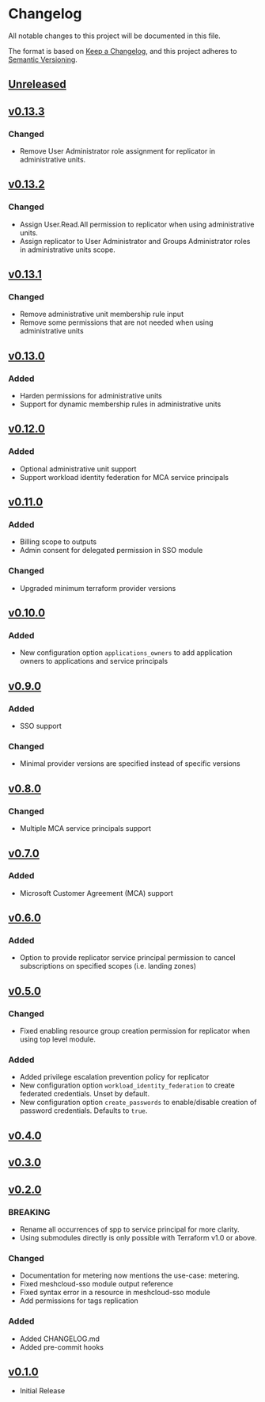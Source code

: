 # Changelog

All notable changes to this project will be documented in this file.

The format is based on [Keep a Changelog](https://keepachangelog.com/en/1.0.0/),
and this project adheres to [Semantic Versioning](https://semver.org/spec/v2.0.0.html).

## [Unreleased]

## [v0.13.3]

### Changed

- Remove User Administrator role assignment for replicator in administrative units.

## [v0.13.2]

### Changed

- Assign User.Read.All permission to replicator when using administrative units.
- Assign replicator to User Administrator and Groups Administrator roles in administrative units scope.

## [v0.13.1]

### Changed

- Remove administrative unit membership rule input
- Remove some permissions that are not needed when using administrative units

## [v0.13.0]

### Added

- Harden permissions for administrative units
- Support for dynamic membership rules in administrative units

## [v0.12.0]

### Added

- Optional administrative unit support
- Support workload identity federation for MCA service principals

## [v0.11.0]

### Added

- Billing scope to outputs
- Admin consent for delegated permission in SSO module

### Changed

- Upgraded minimum terraform provider versions

## [v0.10.0]

### Added

- New configuration option `applications_owners` to add application owners to applications and service principals

## [v0.9.0]

### Added

- SSO support

### Changed

- Minimal provider versions are specified instead of specific versions

## [v0.8.0]

### Changed

- Multiple MCA service principals support

## [v0.7.0]

### Added

- Microsoft Customer Agreement (MCA) support

## [v0.6.0]

### Added

- Option to provide replicator service principal permission to cancel subscriptions on specified scopes (i.e. landing zones)

## [v0.5.0]

### Changed

- Fixed enabling resource group creation permission for replicator when using top level module.

### Added

- Added privilege escalation prevention policy for replicator
- New configuration option `workload_identity_federation` to create federated credentials. Unset by default.
- New configuration option `create_passwords` to enable/disable creation of password credentials. Defaults to `true`.

## [v0.4.0]

## [v0.3.0]

## [v0.2.0]

### BREAKING

- Rename all occurrences of spp to service principal for more clarity.
- Using submodules directly is only possible with Terraform v1.0 or above.

### Changed

- Documentation for metering now mentions the use-case: metering.
- Fixed meshcloud-sso module output reference
- Fixed syntax error in a resource in meshcloud-sso module
- Add permissions for tags replication

### Added

- Added CHANGELOG.md
- Added pre-commit hooks

## [v0.1.0]

- Initial Release

[unreleased]: https://github.com/meshcloud/terraform-azure-meshplatform/compare/v0.13.3...HEAD
[v0.13.3]: https://github.com/meshcloud/terraform-azure-meshplatform/releases/tag/v0.13.3
[v0.13.2]: https://github.com/meshcloud/terraform-azure-meshplatform/releases/tag/v0.13.2
[v0.13.1]: https://github.com/meshcloud/terraform-azure-meshplatform/releases/tag/v0.13.1
[v0.13.0]: https://github.com/meshcloud/terraform-azure-meshplatform/releases/tag/v0.13.0
[v0.12.0]: https://github.com/meshcloud/terraform-azure-meshplatform/releases/tag/v0.12.0
[v0.11.0]: https://github.com/meshcloud/terraform-azure-meshplatform/releases/tag/v0.11.0
[v0.1.0]: https://github.com/meshcloud/terraform-azure-meshplatform/releases/tag/v0.1.0
[v0.2.0]: https://github.com/meshcloud/terraform-azure-meshplatform/releases/tag/v0.2.0
[v0.3.0]: https://github.com/meshcloud/terraform-azure-meshplatform/releases/tag/v0.3.0
[v0.4.0]: https://github.com/meshcloud/terraform-azure-meshplatform/releases/tag/v0.4.0
[v0.5.0]: https://github.com/meshcloud/terraform-azure-meshplatform/releases/tag/v0.5.0
[v0.6.0]: https://github.com/meshcloud/terraform-azure-meshplatform/releases/tag/v0.6.0
[v0.7.0]: https://github.com/meshcloud/terraform-azure-meshplatform/releases/tag/v0.7.0
[v0.8.0]: https://github.com/meshcloud/terraform-azure-meshplatform/releases/tag/v0.8.0
[v0.9.0]: https://github.com/meshcloud/terraform-azure-meshplatform/releases/tag/v0.9.0
[v0.10.0]: https://github.com/meshcloud/terraform-azure-meshplatform/releases/tag/v0.10.0
